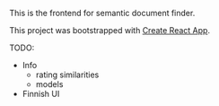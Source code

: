 This is the frontend for semantic document finder.


This project was bootstrapped with [Create React App](https://github.com/facebookincubator/create-react-app).

TODO:
 - Info
    - rating similarities
    - models
 - Finnish UI

